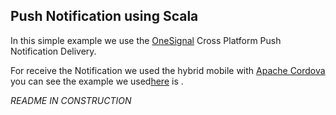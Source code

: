 Push Notification using Scala
---------------------------------
In this simple example we use the [OneSignal](https://onesignal.com/) Cross Platform Push Notification Delivery.

For receive the Notification we used the hybrid mobile with [Apache Cordova](http://cordova.apache.org/) you can see the example we used[here](https://github.com/robsonoduarte/learn-cordova/tree/master/push-notification) is .


*README IN CONSTRUCTION*




